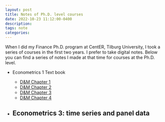 ```yaml
---
layout: post
title: Notes of Ph.D. level courses
date: 2022-10-23 11:12:00-0400
description:  
tags: note  
categories: 
---
```


When I did my Finance Ph.D. program at CentER, Tilburg University, I took a series of courses in the first two years. I prefer to take digital notes. Below you can find a series of notes I made at that time for courses at the Ph.D. level. 

- Econometrics 1
Text book
	- [D&M Chapter 1](https://lingboshen.github.io/blog/2022/DMCh1/)
	- [D&M Chapter 2](https://lingboshen.github.io/blog/2022/DMCh2/)
	- [D&M Chapter 3](https://lingboshen.github.io/blog/2022/DMCh3/)
	- [D&M Chapter 4](https://lingboshen.github.io/blog/2022/DMCh4/)


- Econometrics 3: time series and panel data
	- 
 